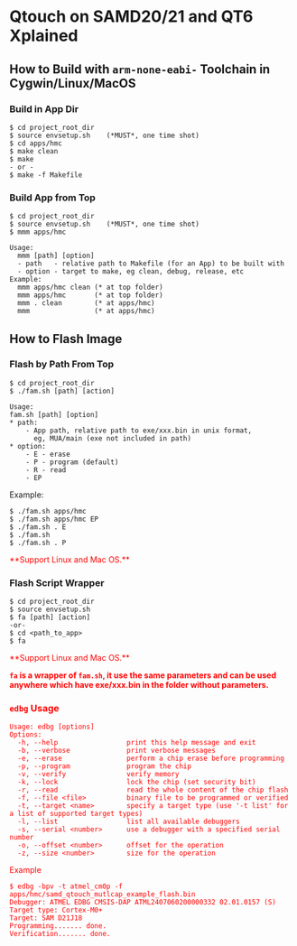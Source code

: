# Qtouch on SAMD20/21 and QT6 Xplained

## How to Build with `arm-none-eabi-` Toolchain in Cygwin/Linux/MacOS

### Build in App Dir

```
$ cd project_root_dir
$ source envsetup.sh    (*MUST*, one time shot)
$ cd apps/hmc
$ make clean
$ make
- or -
$ make -f Makefile
```

### Build App from Top

```
$ cd project_root_dir
$ source envsetup.sh    (*MUST*, one time shot)
$ mmm apps/hmc

Usage:
  mmm [path] [option]
  - path   - relative path to Makefile (for an App) to be built with
  - option - target to make, eg clean, debug, release, etc
Example:
  mmm apps/hmc clean (* at top folder)
  mmm apps/hmc       (* at top folder)
  mmm . clean        (* at apps/hmc)
  mmm                (* at apps/hmc)
```


## How to Flash Image

### Flash by Path From Top

```
$ cd project_root_dir
$ ./fam.sh [path] [action]

Usage:
fam.sh [path] [option]
* path:
    - App path, relative path to exe/xxx.bin in unix format,
      eg, MUA/main (exe not included in path)
* option:
    - E - erase
    - P - program (default)
	- R - read
    - EP
```

Example:

```
$ ./fam.sh apps/hmc
$ ./fam.sh apps/hmc EP
$ ./fam.sh . E
$ ./fam.sh
$ ./fam.sh . P
```

<span style="color:red">
**Support Linux and Mac OS.**
</span>

### Flash Script Wrapper

```
$ cd project_root_dir
$ source envsetup.sh
$ fa [path] [action]
-or-
$ cd <path_to_app>
$ fa
```

<span style="color:red">
**Support Linux and Mac OS.**

**`fa` is a wrapper of `fam.sh`, it use the same parameters and can be used anywhere which have exe/xxx.bin in the folder without parameters.**
</span>



### `edbg` Usage

```
Usage: edbg [options]
Options:
  -h, --help                 print this help message and exit
  -b, --verbose              print verbose messages
  -e, --erase                perform a chip erase before programming
  -p, --program              program the chip
  -v, --verify               verify memory
  -k, --lock                 lock the chip (set security bit)
  -r, --read                 read the whole content of the chip flash
  -f, --file <file>          binary file to be programmed or verified
  -t, --target <name>        specify a target type (use '-t list' for a list of supported target types)
  -l, --list                 list all available debuggers
  -s, --serial <number>      use a debugger with a specified serial number
  -o, --offset <number>      offset for the operation
  -z, --size <number>        size for the operation
```

Example

```
$ edbg -bpv -t atmel_cm0p -f apps/hmc/samd_qtouch_mutlcap_example_flash.bin
Debugger: ATMEL EDBG CMSIS-DAP ATML2407060200000332 02.01.0157 (S)
Target type: Cortex-M0+
Target: SAM D21J18
Programming....... done.
Verification....... done.
```

